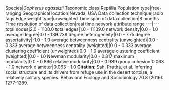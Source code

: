 Species|*Gopherus agassizii*
Taxonomic class|Reptilia
Population type|free-ranging
Geographical location|Nevada, USA
Data collection technique|radio tags
Edge weight type|unweighted
Time span of data collection|8 months
Time resolution of data collection|real time
network attribute|range
---|---
total nodes|2.0 - 1100.0
total edges|1.0 - 11139.0
network density|0.0 - 1.0
average degree|0.0 - 139.238
degree heterogeneity|0.0 - 7.75
degree assortativity|-1.0 - 1.0
average betweenness centrality (unweighted)|0.0 - 0.333
average betweenness centrality (weighted)|0.0 - 0.333
average clustering coefficient (unweighted)|0.0 - 1.0
average clustering coefficient (weighted)|0.0 - 1.0
Newman modularity|0.0 - 0.817
maximum modularity|0.0 - 0.896
relative modularity|0.0 - 0.939
group cohesion|0.063 - 1.0
network diameter|0.063 - 1.0
**Citation**: Sah, Pratha, et al. 
Inferring social structure and its drivers from refuge use in the desert tortoise, a relatively solitary species.
 Behavioral Ecology and Sociobiology 70.8 (2016): 1277-1289.
